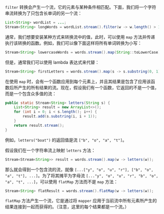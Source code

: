 `filter` 转换会产生一个流，它的元素与某种条件相匹配。下面，我们将一个字符串流转换为了只包含长单词的另一个流：

```java
List<String> wordList = ...;
Stream<String> longWords = wordList.stream().filter(w -> w.length() > 12);
```

通常，我们想要安装某种方式来转换流中的值，此时，可以使用 `map` 方法并传递执行该转换的函数。例如，我们可以像下面这样将所有单词转换为小写：

```java
Stream<String> lowercaseWords = words.stream().map(String::toLowerCase);
```

但是，通常我们可以使用 lambda 表达式来代替：

```java
Stream<String> firstLetters = words.stream().map(s -> s.substring(0, 1));
```

在使用 `map` 时，会有一个函数应用到每个元素上，并且其结果是包含了应用该函数后所产生的所有结果的流。现在，假设我们有一个函数，它返回的不是一个值，而是一个包含众多值的流：

```java
public static Stream<String> letters(String s) {
    List<String> result = new ArrayList<>();
    for (int i = 0; i < s.length(); i++) {
        result.add(s.substring(i, i + 1));
    }
    return result.stream();
}
```

例如，`letters("boat")` 的返回值是流 `["b", "o", "a", "t"]`。

假设我们在一个字符串流上映射 `letters` 方法：

```java
Stream<Stream<String>> result = words.stream().map(w -> letters(w));
```

那么就会得到一个包含流的流，就像 `[...["y", "o", "u", "r"], ["b", "o", "a", "t"], ...]`。为了将其摊平为字母流 `[..."y", "o", "u", "r", "b", "o", "a", "t", ...]`，可以使用 `flatMap` 方法而不是 `map` 方法：

```java
Stream<String> flatResult = words.stream().flatMap(w -> letters(w));	// Calls letters on each word and flattens the results
```

`flatMap` 方法产生一个流，它是通过将 `mapper` 应用于当前流中所有元素所产生的结果连接到一起而获得的。（注意，这里的每个结果都是一个流。）